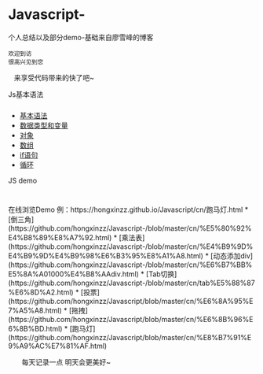 # Javascript-
个人总结以及部分demo-基础来自廖雪峰的博客

    欢迎到访  
    很高兴见到您  
    来享受代码带来的快了吧~

Js基本语法
###
* [基本语法](https://github.com/hongxinzz/Javascript-/blob/master/cn/Javascript%E5%9F%BA%E6%9C%AC%E8%AF%AD%E6%B3%95.html)
* [数据类型和变量](https://github.com/hongxinzz/Javascript-/blob/master/cn/Javascript%E6%95%B0%E6%8D%AE%E7%B1%BB%E5%9E%8B%E5%92%8C%E5%8F%98%E9%87%8F.html)
* [对象](https://github.com/hongxinzz/Javascript-/blob/master/cn/javascript%E5%AF%B9%E8%B1%A1.html)
* [数组](https://github.com/hongxinzz/Javascript-/blob/master/cn/javascript%E6%95%B0%E7%BB%84.html)
* [if语句](https://github.com/hongxinzz/Javascript-/blob/master/cn/javascript%E6%9D%A1%E4%BB%B6%E5%88%A4%E6%96%AD.html)
* [循环](https://github.com/hongxinzz/Javascript-/blob/master/cn/javascript%E5%BE%AA%E7%8E%AF.html)

JS demo
###
<br />
在线浏览Demo 例：https://hongxinzz.github.io/Javascript/cn/跑马灯.html
* [倒三角](https://github.com/hongxinzz/Javascript-/blob/master/cn/%E5%80%92%E4%B8%89%E8%A7%92.html)
* [乘法表](https://github.com/hongxinzz/Javascript-/blob/master/cn/%E4%B9%9D%E4%B9%9D%E4%B9%98%E6%B3%95%E8%A1%A8.html)
* [动态添加div](https://github.com/hongxinzz/Javascript-/blob/master/cn/%E6%B7%BB%E5%8A%A01000%E4%B8%AAdiv.html)
* [Tab切换](https://github.com/hongxinzz/Javascript-/blob/master/cn/tab%E5%88%87%E6%8D%A2.html)
* [投票](https://github.com/hongxinzz/Javascript/blob/master/cn/%E6%8A%95%E7%A5%A8.html)
* [拖拽](https://github.com/hongxinzz/Javascript/blob/master/cn/%E6%8B%96%E6%8B%BD.html)
* [跑马灯](https://github.com/hongxinzz/Javascript/blob/master/cn/%E8%B7%91%E9%A9%AC%E7%81%AF.html)


        每天记录一点
        明天会更美好~
